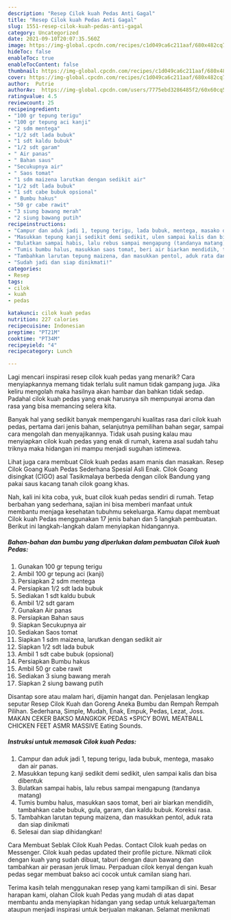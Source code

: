 ```yaml
---
description: "Resep Cilok kuah Pedas Anti Gagal"
title: "Resep Cilok kuah Pedas Anti Gagal"
slug: 1551-resep-cilok-kuah-pedas-anti-gagal
category: Uncategorized
date: 2021-09-10T20:07:35.560Z
image: https://img-global.cpcdn.com/recipes/c1d049ca6c211aaf/680x482cq70/cilok-kuah-pedas-foto-resep-utama.jpg
hideToc: false
enableToc: true
enableTocContent: false
thumbnail: https://img-global.cpcdn.com/recipes/c1d049ca6c211aaf/680x482cq70/cilok-kuah-pedas-foto-resep-utama.jpg
cover: https://img-global.cpcdn.com/recipes/c1d049ca6c211aaf/680x482cq70/cilok-kuah-pedas-foto-resep-utama.jpg
author:  Putrie
authorAv:  https://img-global.cpcdn.com/users/7775ebd3286485f2/60x60cq50/avatar.jpg
ratingvalue: 4.5
reviewcount: 25
recipeingredient:
- "100 gr tepung terigu"
- "100 gr tepung aci kanji"
- "2 sdm mentega"
- "1/2 sdt lada bubuk"
- "1 sdt kaldu bubuk"
- "1/2 sdt garam"
- " Air panas"
- " Bahan saus"
- "Secukupnya air"
- " Saos tomat"
- "1 sdm maizena larutkan dengan sedikit air"
- "1/2 sdt lada bubuk"
- "1 sdt cabe bubuk opsional"
- " Bumbu hakus"
- "50 gr cabe rawit"
- "3 siung bawang merah"
- "2 siung bawang putih"
recipeinstructions:
- "Campur dan aduk jadi 1, tepung terigu, lada bubuk, mentega, masako dan air panas."
- "Masukkan tepung kanji sedikit demi sedikit, ulen sampai kalis dan bisa dibentuk"
- "Bulatkan sampai habis, lalu rebus sampai mengapung (tandanya matang)"
- "Tumis bumbu halus, masukkan saos tomat, beri air biarkan mendidih, tambahkan cabe bubuk, gula, garam, dan kaldu bubuk. Koreksi rasa."
- "Tambahkan larutan tepung maizena, dan masukkan pentol, aduk rata dan siap dinikmati"
- "Sudah jadi dan siap dinikmati!"
categories:
- Resep
tags:
- cilok
- kuah
- pedas

katakunci: cilok kuah pedas 
nutrition: 227 calories
recipecuisine: Indonesian
preptime: "PT21M"
cooktime: "PT34M"
recipeyield: "4"
recipecategory: Lunch

---
```



Lagi mencari inspirasi resep cilok kuah pedas yang menarik? Cara menyiapkannya memang tidak terlalu sulit namun tidak gampang juga. Jika keliru mengolah maka hasilnya akan hambar dan bahkan tidak sedap. Padahal cilok kuah pedas yang enak harusnya sih mempunyai aroma dan rasa yang bisa memancing selera kita.


Banyak hal yang sedikit banyak mempengaruhi kualitas rasa dari cilok kuah pedas, pertama dari jenis bahan, selanjutnya pemilihan bahan segar, sampai cara mengolah dan menyajikannya. Tidak usah pusing kalau mau menyiapkan cilok kuah pedas yang enak di rumah, karena asal sudah tahu triknya maka hidangan ini mampu menjadi suguhan istimewa.

Lihat juga cara membuat Cilok kuah pedas asam manis dan masakan. Resep Cilok Goang Kuah Pedas Sederhana Spesial Asli Enak. Cilok Goang disingkat (CIGO) asal Tasikmalaya berbeda dengan cilok Bandung yang pakai saus kacang tanah cilok goang khas.


Nah, kali ini kita coba, yuk, buat cilok kuah pedas sendiri di rumah. Tetap berbahan yang sederhana, sajian ini bisa memberi manfaat untuk membantu menjaga kesehatan tubuhmu sekeluarga. Kamu dapat membuat Cilok kuah Pedas menggunakan 17 jenis bahan dan 5 langkah pembuatan. Berikut ini langkah-langkah dalam menyiapkan hidangannya.

<!--inarticleads1-->

##### Bahan-bahan dan bumbu yang diperlukan dalam pembuatan Cilok kuah Pedas:

1. Gunakan 100 gr tepung terigu
1. Ambil 100 gr tepung aci (kanji)
1. Persiapkan 2 sdm mentega
1. Persiapkan 1/2 sdt lada bubuk
1. Sediakan 1 sdt kaldu bubuk
1. Ambil 1/2 sdt garam
1. Gunakan  Air panas
1. Persiapkan  Bahan saus
1. Siapkan Secukupnya air
1. Sediakan  Saos tomat
1. Siapkan 1 sdm maizena, larutkan dengan sedikit air
1. Siapkan 1/2 sdt lada bubuk
1. Ambil 1 sdt cabe bubuk (opsional)
1. Persiapkan  Bumbu hakus
1. Ambil 50 gr cabe rawit
1. Sediakan 3 siung bawang merah
1. Siapkan 2 siung bawang putih


Disantap sore atau malam hari, dijamin hangat dan. Penjelasan lengkap seputar Resep Cilok Kuah dan Goreng Aneka Bumbu dan Rempah Rempah Pilihan. Sederhana, Simple, Mudah, Enak, Empuk, Pedas, Lezat, Joss. MAKAN CEKER BAKSO MANGKOK PEDAS *SPICY BOWL MEATBALL CHICKEN FEET ASMR MASSIVE Eating Sounds. 

<!--inarticleads2-->

##### Instruksi untuk memasak Cilok kuah Pedas:

1. Campur dan aduk jadi 1, tepung terigu, lada bubuk, mentega, masako dan air panas.
1. Masukkan tepung kanji sedikit demi sedikit, ulen sampai kalis dan bisa dibentuk
1. Bulatkan sampai habis, lalu rebus sampai mengapung (tandanya matang)
1. Tumis bumbu halus, masukkan saos tomat, beri air biarkan mendidih, tambahkan cabe bubuk, gula, garam, dan kaldu bubuk. Koreksi rasa.
1. Tambahkan larutan tepung maizena, dan masukkan pentol, aduk rata dan siap dinikmati
1. Selesai dan siap dihidangkan!

Cara Membuat Seblak Cilok Kuah Pedas. Contact Cilok kuah pedas on Messenger. Cilok kuah pedas updated their profile picture. Nikmati cilok dengan kuah yang sudah dibuat, taburi dengan daun bawang dan tambahkan air perasan jeruk limau. Perpaduan cilok kenyal dengan kuah pedas segar membuat bakso aci cocok untuk camilan siang hari. 

Terima kasih telah menggunakan resep yang kami tampilkan di sini. Besar harapan kami, olahan Cilok kuah Pedas yang mudah di atas dapat membantu anda menyiapkan hidangan yang sedap untuk keluarga/teman ataupun menjadi inspirasi untuk berjualan makanan. Selamat menikmati

